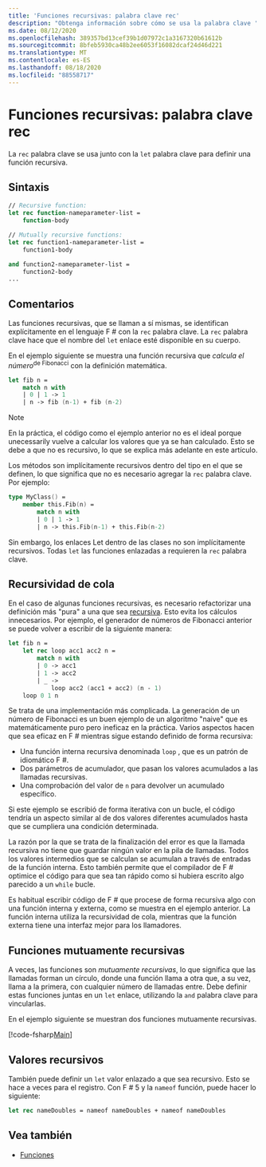 ```yaml
---
title: 'Funciones recursivas: palabra clave rec'
description: "Obtenga información sobre cómo se usa la palabra clave ' Rec ' de F # con la palabra clave ' Let ' para definir una función recursiva."
ms.date: 08/12/2020
ms.openlocfilehash: 389357bd13cef39b1d07972c1a3167320b61612b
ms.sourcegitcommit: 8bfeb5930ca48b2ee6053f16082dcaf24d46d221
ms.translationtype: MT
ms.contentlocale: es-ES
ms.lasthandoff: 08/18/2020
ms.locfileid: "88558717"
---
```

# <a name="recursive-functions-the-rec-keyword"></a>Funciones recursivas: palabra clave rec

La `rec` palabra clave se usa junto con la `let` palabra clave para definir una función recursiva.

## <a name="syntax"></a>Sintaxis

```fsharp
// Recursive function:
let rec function-nameparameter-list =
    function-body

// Mutually recursive functions:
let rec function1-nameparameter-list =
    function1-body

and function2-nameparameter-list =
    function2-body
...
```

## <a name="remarks"></a>Comentarios

Las funciones recursivas, que se llaman a sí mismas, se identifican explícitamente en el lenguaje F # con la `rec` palabra clave. La `rec` palabra clave hace que el nombre del `let` enlace esté disponible en su cuerpo.

En el ejemplo siguiente se muestra una función recursiva que *calcula el número*<sup>de Fibonacci</sup> con la definición matemática.

```fsharp
let fib n =
    match n with
    | 0 | 1 -> 1
    | n -> fib (n-1) + fib (n-2)
```

> [!NOTE]
> En la práctica, el código como el ejemplo anterior no es el ideal porque unecessarily vuelve a calcular los valores que ya se han calculado. Esto se debe a que no es recursivo, lo que se explica más adelante en este artículo.

Los métodos son implícitamente recursivos dentro del tipo en el que se definen, lo que significa que no es necesario agregar la `rec` palabra clave. Por ejemplo:

```fsharp
type MyClass() =
    member this.Fib(n) =
        match n with
        | 0 | 1 -> 1
        | n -> this.Fib(n-1) + this.Fib(n-2)
```

Sin embargo, los enlaces Let dentro de las clases no son implícitamente recursivos. Todas `let` las funciones enlazadas a requieren la `rec` palabra clave.

## <a name="tail-recursion"></a>Recursividad de cola

En el caso de algunas funciones recursivas, es necesario refactorizar una definición más "pura" a una que sea [recursiva](https://cs.stackexchange.com/questions/6230/what-is-tail-recursion). Esto evita los cálculos innecesarios. Por ejemplo, el generador de números de Fibonacci anterior se puede volver a escribir de la siguiente manera:

```fsharp
let fib n =
    let rec loop acc1 acc2 n =
        match n with
        | 0 -> acc1
        | 1 -> acc2
        | _ ->
            loop acc2 (acc1 + acc2) (n - 1)
    loop 0 1 n
```

Se trata de una implementación más complicada. La generación de un número de Fibonacci es un buen ejemplo de un algoritmo "naive" que es matemáticamente puro pero ineficaz en la práctica. Varios aspectos hacen que sea eficaz en F # mientras sigue estando definido de forma recursiva:

* Una función interna recursiva denominada `loop` , que es un patrón de idiomático F #.
* Dos parámetros de acumulador, que pasan los valores acumulados a las llamadas recursivas.
* Una comprobación del valor de `n` para devolver un acumulado específico.

Si este ejemplo se escribió de forma iterativa con un bucle, el código tendría un aspecto similar al de dos valores diferentes acumulados hasta que se cumpliera una condición determinada.

La razón por la que se trata de la finalización del error es que la llamada recursiva no tiene que guardar ningún valor en la pila de llamadas. Todos los valores intermedios que se calculan se acumulan a través de entradas de la función interna. Esto también permite que el compilador de F # optimice el código para que sea tan rápido como si hubiera escrito algo parecido a un `while` bucle.

Es habitual escribir código de F # que procese de forma recursiva algo con una función interna y externa, como se muestra en el ejemplo anterior. La función interna utiliza la recursividad de cola, mientras que la función externa tiene una interfaz mejor para los llamadores.

## <a name="mutually-recursive-functions"></a>Funciones mutuamente recursivas

A veces, las funciones son *mutuamente recursivas*, lo que significa que las llamadas forman un círculo, donde una función llama a otra que, a su vez, llama a la primera, con cualquier número de llamadas entre. Debe definir estas funciones juntas en un `let` enlace, utilizando la `and` palabra clave para vincularlas.

En el ejemplo siguiente se muestran dos funciones mutuamente recursivas.

[!code-fsharp[Main](~/samples/snippets/fsharp/lang-ref-1/snippet4002.fs)]

## <a name="recursive-values"></a>Valores recursivos

También puede definir un `let` valor enlazado a que sea recursivo. Esto se hace a veces para el registro. Con F # 5 y la `nameof` función, puede hacer lo siguiente:

```fsharp
let rec nameDoubles = nameof nameDoubles + nameof nameDoubles
```

## <a name="see-also"></a>Vea también

- [Funciones](index.md)

